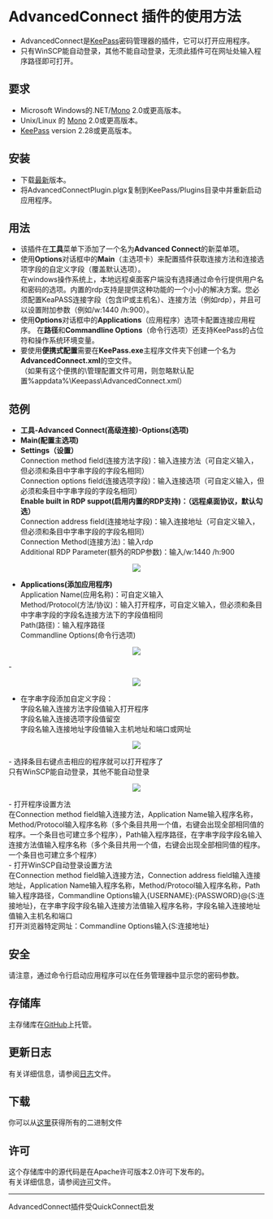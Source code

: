 # AdvancedConnect 插件的使用方法
- AdvancedConnect是[KeePass](http://keepass.info)密码管理器的插件，它可以打开应用程序。
- 只有WinSCP能自动登录，其他不能自动登录，无须此插件可在网址处输入程序路径即可打开。

## 要求
- Microsoft Windows的.NET/[Mono](http://www.mono-project.com/download/) 2.0或更高版本。
- Unix/Linux 的 [Mono](http://www.mono-project.com/download/) 2.0或更高版本。
- [KeePass](http://keepass.info) version 2.28或更高版本。

## 安装
- 下载[最新](https://github.com/aalbng/AdvancedConnectPlugin/releases/latest)版本。
- 将AdvancedConnectPlugin.plgx复制到KeePass/Plugins目录中并重新启动应用程序。

## 用法
- 该插件在**工具**菜单下添加了一个名为**Advanced Connect**的新菜单项。
- 使用**Options**对话框中的**Main**（主选项卡）来配置插件获取连接方法和连接选项字段的自定义字段（覆盖默认选项）。<br />
在windows操作系统上，本地远程桌面客户端没有选择通过命令行提供用户名和密码的选项。内置的rdp支持是提供这种功能的一个小小的解决方案。您必须配置KeaPASS连接字段（包含IP或主机名）、连接方法（例如rdp），并且可以设置附加参数（例如/w:1440 /h:900）。
- 使用**Options**对话框中的**Applications**（应用程序）选项卡配置连接应用程序。
在**路径**和**Commandline Options**（命令行选项）还支持KeePass的占位符和操作系统环境变量。
- 要使用**便携式配置**需要在**KeePass.exe**主程序文件夹下创建一个名为**AdvancedConnect.xml**的空文件。<br />
（如果有这个便携的\管理配置文件可用，则忽略默认配置%appdata%\Keepass\AdvancedConnect.xml）

## 范例
- **工具-Advanced Connect(高级连接)-Options(选项)**
- **Main(配置主选项)**
- **Settings（设置）**<br />
Connection method field(连接方法字段)：输入连接方法（可自定义输入，但必须和条目中字串字段的字段名相同）<br />
Connection options field(连接选项字段)：输入连接选项（可自定义输入，但必须和条目中字串字段的字段名相同）<br />
**Enable built in RDP suppot(启用内置的RDP支持)：（远程桌面协议，默认勾选）**<br />
Connection address field(连接地址字段)：输入连接地址（可自定义输入，但必须和条目中字串字段的字段名相同）<br />
Connection Method(连接方法)：输入rdp<br />
Additional RDP Parameter(额外的RDP参数)：输入/w:1440 /h:900<br />
<p align="center"><img src="https://github.com/1688pc/AdvancedConnectPlugin/blob/master/Doc/1%E9%85%8D%E7%BD%AE%E4%B8%BB%E9%80%89%E9%A1%B9.PNG"/></p>

- **Applications(添加应用程序)**<br />
Application Name(应用名称)：可自定义输入<br />
Method/Protocol(方法/协议)：输入打开程序，可自定义输入，但必须和条目中字串字段的字段名连接方法下的字段值相同<br />
Path(路径)：输入程序路径<br />
Commandline Options(命令行选项)<br />
<p align="center"><img src="https://github.com/1688pc/AdvancedConnectPlugin/blob/master/Doc/2%E6%B7%BB%E5%8A%A0%E5%BA%94%E7%94%A8%E7%A8%8B%E5%BA%8F.PNG"/></p>
-<p align="center"><img src="https://github.com/1688pc/AdvancedConnectPlugin/blob/master/Doc/2%E6%B7%BB%E5%8A%A0%E5%BA%94%E7%94%A8%E7%A8%8B%E5%BA%8F%EF%BC%88%E8%8B%B1%E6%96%87%EF%BC%89.png"/></p>

- 在字串字段添加自定义字段：<br />
字段名输入连接方法字段值输入打开程序<br />
字段名输入连接选项字段值留空<br />
字段名输入连接地址字段值输入主机地址和端口或网址<br />
<p align="center"><img src="https://github.com/1688pc/AdvancedConnectPlugin/blob/master/Doc/3%E5%9C%A8keepass%E6%9D%A1%E7%9B%AE%E4%B8%AD%E8%AE%BE%E7%BD%AE%E8%87%AA%E5%AE%9A%E4%B9%89%E5%AD%97%E6%AE%B5.PNG"/></p>
- 选择条目右键点击相应的程序就可以打开程序了<br />
只有WinSCP能自动登录，其他不能自动登录<br />
<p align="center"><img src="https://github.com/1688pc/AdvancedConnectPlugin/blob/master/Doc/4%E7%9B%B4%E6%8E%A5%E4%BB%8EKeePass%E5%90%AF%E5%8A%A8%E5%BA%94%E7%94%A8%E7%A8%8B%E5%BA%8F%EF%BC%88%E8%8B%B1%E6%96%87%EF%BC%89.png"/></p>
- 打开程序设置方法<br />
在Connection method field输入连接方法，Application Name输入程序名称，Method/Protocol输入程序名称（多个条目共用一个值，右键会出现全部相同值的程序。一个条目也可建立多个程序），Path输入程序路径，在字串字段字段名输入连接方法值输入程序名称（多个条目共用一个值，右键会出现全部相同值的程序。一个条目也可建立多个程序）<br />
- 打开WinSCP自动登录设置方法<br />
在Connection method field输入连接方法，Connection address field输入连接地址，Application Name输入程序名称，Method/Protocol输入程序名称，Path输入程序路径，Commandline Options输入{USERNAME}:{PASSWORD}@{S:连接地址}，在字串字段字段名输入连接方法值输入程序名称，字段名输入连接地址值输入主机名和端口<br />
打开浏览器特定网址：Commandline Options输入{S:连接地址}<br />

## 安全

请注意，通过命令行启动应用程序可以在任务管理器中显示您的密码参数。

## 存储库

主存储库在[GitHub](https://github.com/aalbng/AdvancedConnectPlugin)上托管。

## 更新日志

有关详细信息，请参阅[日志](https://github.com/aalbng/AdvancedConnectPlugin/blob/master/AdvancedConnectPlugin/CHANGELOG.txt)文件。

## 下载

你可以从[这里](https://github.com/aalbng/AdvancedConnectPlugin/releases)获得所有的二进制文件

## 许可

这个存储库中的源代码是在Apache许可版本2.0许可下发布的。 <br />
有关详细信息，请参阅[许可](https://github.com/aalbng/AdvancedConnectPlugin/blob/master/AdvancedConnectPlugin/LICENSE.txt)文件。


____
AdvancedConnect插件受QuickConnect启发
